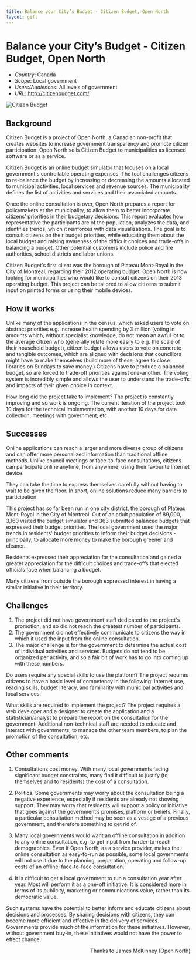 ```yaml
---
title: Balance your City’s Budget - Citizen Budget, Open North
layout: gift
---
```



# Balance your City’s Budget - Citizen Budget, Open North


* *Country*: Canada
* *Scope*: Local government
* *Users/Audiences*: All levels of government
* *URL*: http://citizenbudget.com/

![Citizen Budget](http://farm8.staticflickr.com/7229/7272472996_6013c841d1_o.png)

## Background
Citizen Budget is a project of Open North, a Canadian non-profit that creates websites to increase government transparency and promote citizen participation. Open North sells Citizen Budget to municipalities as licensed software or as a service.


Citizen Budget is an online budget simulator that focuses on a local government's controllable operating expenses. The tool challenges citizens to re-balance the budget by increasing or decreasing the amounts allocated to municipal activities, local services and revenue sources. The municipality defines the list of activities and services and their associated amounts.


Once the online consultation is over, Open North prepares a report for policymakers at the municipality,  to allow them to better incorporate citizens' priorities in their budgetary decisions. This report evaluates how representative the participants are of the population, analyzes the data, and identifies trends, which it reinforces with data visualizations.
The goal is to consult citizens on their budget priorities, while educating them about the local budget and raising awareness of the difficult choices and trade-offs in balancing a budget. Other potential customers include police and fire authorities, school districts and labor unions.


Citizen Budget's first client was the borough of Plateau Mont-Royal in the City of Montreal, regarding their 2012 operating budget. Open North is now looking for municipalities who would like to consult citizens on their 2013 operating budget. This project can be tailored to allow citizens to submit input on printed forms or using their mobile devices.


## How it works
Unlike many of the applications in the census, which asked users to vote on abstract priorities e.g. increase health spending by X million (voting in amounts which, without specialist knowledge, do not mean an awful lot to the average citizen who (generally relate more easily to e.g. the scale of their household budget), citizen budget allows users to vote on concrete and tangible outcomes, which are aligned with decisions that councillors might have to make themselves (build more of these, agree to close libraries on Sundays to save money.) Citizens have to produce a balanced budget, so are forced to trade-off priorities against one-another. The voting system is incredibly simple and allows the user to understand the trade-offs and impacts of their given choice in context.


How long did the project take to implement?
The project is constantly improving and so work is ongoing. The current iteration of the project took 10 days for the technical implementation, with another 10 days for data collection, meetings with government, etc.


## Successes
Online applications can reach a larger and more diverse group of citizens and can offer more personalized information than traditional offline methods. Unlike council meetings or face-to-face consultations, citizens can participate online anytime, from anywhere, using their favourite Internet device.


They can take the time to express themselves carefully without having to wait to be given the floor. In short, online solutions reduce many barriers to participation.


This project has so far been run in one city district, the borough of Plateau Mont-Royal in the City of Montreal. Out of an adult population of 89,000, 3,160 visited the budget simulator and 363 submitted balanced budgets that expressed their budget priorities. The local government used the major trends in residents' budget priorities to inform their budget decisions - principally, to allocate more money to make the borough greener and cleaner.


Residents expressed their appreciation for the consultation and gained a greater appreciation for the difficult choices and trade-offs that elected officials face when balancing a budget.


Many citizens from outside the borough expressed interest in having a similar initiative in their territory.


## Challenges
1. The project did not have government staff dedicated to the project's promotion, and so did not reach the greatest number of participants.
2. The government did not effectively communicate to citizens the way in which it used the input from the online consultation.
3. The major challenge is for the government to determine the actual cost of individual activities and services. Budgets do not tend to be organized per activity, and so a fair bit of work has to go into coming up with these numbers.


Do users require any special skills to use the platform?
The project requires citizens to have a basic level of competency in the following: Internet use, reading skills, budget literacy, and familiarity with municipal activities and local services.


What skills are required to implement the project?
The project requires a web developer and a designer to create the application and a statistician/analyst to prepare the report on the consultation for the government. Additional non-technical staff are needed to educate and interact with governments, to manage the other team members, to plan the promotion of the consultation, etc.




## Other comments
1. Consultations cost money. With many local governments facing significant budget constraints, many find it difficult to justify (to themselves and to residents) the cost of a consultation.


2. Politics. Some governments may worry about the consultation being a negative experience, especially if residents are already not showing support. They may worry that residents will support a policy or initiative that goes against the government’s promises, platform or beliefs. Finally, a particular consultation method may be seen as a vestige of a previous government, and therefore something to get rid of.


3. Many local governments would want an offline consultation in addition to any online consultation, e.g. to get input from harder-to-reach demographics. Even if Open North, as a service provider, makes the online consultation as easy-to-run as possible, some local governments will not use it due to the planning, preparation, operating and follow-up costs of an offline, face-to-face consultation.


4. It is difficult to get a local government to run a consultation year after year. Most will perform it as a one-off initiative. It is considered more in terms of its publicity, marketing or communications value, rather than its democratic value.


Such systems have the potential to better inform and educate citizens about decisions and processes. By sharing decisions with citizens, they can become more efficient and effective in the delivery of services. Governments provide much of the information for these initiatives. However, without government buy-in, these initiatives would not have the power to effect change.

<p style="text-align: right">Thanks to James McKinney (Open North)</p>
